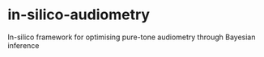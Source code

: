 # in-silico-audiometry
In-silico framework for optimising pure-tone audiometry through Bayesian inference
